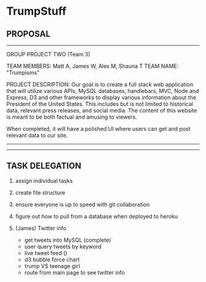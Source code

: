 # TrumpStuff

PROPOSAL 
----------------------------------------------------------------------------------------------------------------------------
----------------------------------------------------------------------------------------------------------------------------

GROUP PROJECT TWO (Team 3)


TEAM MEMBERS: Matt A, James W, Alex M, Shauna T
TEAM NAME: "Trumpisms"

PROJECT DESCRIPTION:
Our goal is to create a full stack web application that will utilize various APIs, MySQL databases, handlebars, MVC, Node and Express, D3 and other frameworks to display various information about the President of the United States. This includes but is not limited to historical data, relevant press releases, and social media. The content of this website is meant to be both factual and amusing to viewers.
 

When completed, it will have a polished UI where users can get and post relevant data to our site.

----------------------------------------------------------------------------------------------------------------------------
----------------------------------------------------------------------------------------------------------------------------


TASK DELEGATION
----------------

1) assign individual tasks

2) create file structure

3) ensure everyone is up to speed with git collaboration

4) figure out how to pull from a database when deployed to heroku

5) (James) Twitter info
	- get tweets into MySQL (complete)
	- user query tweets by keyword
	- live tweet feed ()
	- d3 bubble force chart
	- trump VS teenage girl
	- route from main page to see twitter info